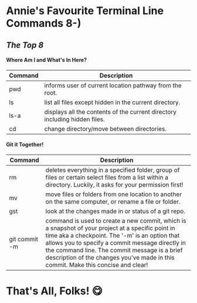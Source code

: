# Annie's Favourite Terminal Line Commands 8-)

## *The Top 8*



#### Where Am I and What's In Here?


| Command | Description |
| ------ | ----------- |
| pwd   | informs user of current location pathway from the root. |
| ls | list all files except hidden in the current directory. |
| ls-a    | displays all the contents of the current directory including hidden files. |
| cd   | change directory/move between directories. |



#### Git it Together!


| Command | Description |
| ------ | ----------- |
| rm  | deletes everything in a specified folder, group of files or certain select files from a list within a directory. Luckily, it asks for your permission first! |
| mv | move  files or folders from one location to another on the same computer, or rename a file or folder. |
| gst   | look at the changes made in or status of a git repo. |
| git commit -m   | command is used to create a new commit, which is a snapshot of your project at a specific point in time aka a checkpoint. The '-m' is an option that allows you to specify a commit message directly in the command line. The commit message is a brief description of the changes you've made in this commit. Make this concise and clear! |

# That's All, Folks! :yum: